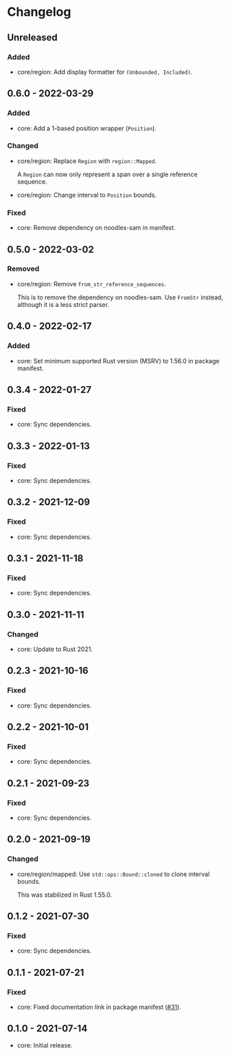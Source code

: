# Changelog

## Unreleased

### Added

  * core/region: Add display formatter for `(Unbounded, Included)`.

## 0.6.0 - 2022-03-29

### Added

  * core: Add a 1-based position wrapper (`Position`).

### Changed

  * core/region: Replace `Region` with `region::Mapped`.

    A `Region` can now only represent a span over a single reference sequence.

  * core/region: Change interval to `Position` bounds.

### Fixed

  * core: Remove dependency on noodles-sam in manifest.

## 0.5.0 - 2022-03-02

### Removed

  * core/region: Remove `from_str_reference_sequences`.

    This is to remove the dependency on noodles-sam. Use `FromStr` instead,
    although it is a less strict parser.

## 0.4.0 - 2022-02-17

### Added

  * core: Set minimum supported Rust version (MSRV) to 1.56.0 in package
    manifest.

## 0.3.4 - 2022-01-27

### Fixed

  * core: Sync dependencies.

## 0.3.3 - 2022-01-13

### Fixed

  * core: Sync dependencies.

## 0.3.2 - 2021-12-09

### Fixed

  * core: Sync dependencies.

## 0.3.1 - 2021-11-18

### Fixed

  * core: Sync dependencies.

## 0.3.0 - 2021-11-11

### Changed

  * core: Update to Rust 2021.

## 0.2.3 - 2021-10-16

### Fixed

  * core: Sync dependencies.

## 0.2.2 - 2021-10-01

### Fixed

  * core: Sync dependencies.

## 0.2.1 - 2021-09-23

### Fixed

  * core: Sync dependencies.

## 0.2.0 - 2021-09-19

### Changed

  * core/region/mapped: Use `std::ops::Bound::cloned` to clone interval bounds.

    This was stabilized in Rust 1.55.0.

## 0.1.2 - 2021-07-30

### Fixed

  * core: Sync dependencies.

## 0.1.1 - 2021-07-21

### Fixed

  * core: Fixed documentation link in package manifest ([#31]).

[#31]: https://github.com/zaeleus/noodles/issues/31

## 0.1.0 - 2021-07-14

  * core: Initial release.
